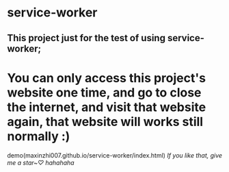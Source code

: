 # service-worker
 ## This project just for the test of using service-worker;
 You can only access this project's website one time, and go to close the internet, and visit that website again, that website will works still normally :)
  =========
  demo(maxinzhi007.github.io/service-worker/index.html)
*If you like that, give me a star~♡ hahahaha*
